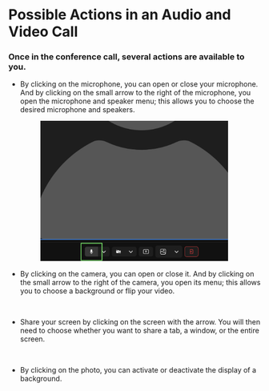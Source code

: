 # Possible Actions in an Audio and Video Call

### Once in the conference call, several actions are available to you.

*   By clicking on the microphone, you can open or close your microphone. And by clicking on the small arrow to the right of the microphone, you open the microphone and speaker menu; this allows you to choose the desired microphone and speakers.

    &#x20;

    <div align="left"><figure><img src="../../.gitbook/assets/action-possible-dans-un-appel-audio-et-video - Micro.png" alt="" width="375"><figcaption></figcaption></figure></div>

&#x20;

*   By clicking on the camera, you can open or close it. And by clicking on the small arrow to the right of the camera, you open its menu; this allows you to choose a background or flip your video.

    &#x20;

    <div align="left"><figure><img src="../../.gitbook/assets/action-possible-dans-un-appel-audio-et-video - caméra.png" alt="" width="375"><figcaption></figcaption></figure></div>

&#x20;

*   Share your screen by clicking on the screen with the arrow. You will then need to choose whether you want to share a tab, a window, or the entire screen.

    &#x20;

    <div align="left"><figure><img src="../../.gitbook/assets/action-possible-dans-un-appel-audio-et-video - Partage décran.png" alt="" width="375"><figcaption></figcaption></figure></div>

&#x20;

*   By clicking on the photo, you can activate or deactivate the display of a background.

    &#x20;

    <div align="left"><figure><img src="../../.gitbook/assets/action-possible-dans-un-appel-audio-et-video - Mettre un fon d&#x27;écran.png" alt="" width="375"><figcaption></figcaption></figure></div>
